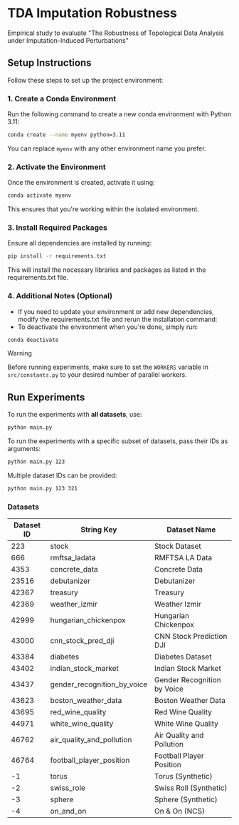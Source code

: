 # TDA Imputation Robustness
Empirical study to evaluate "The Robustness of Topological Data Analysis under Imputation-Induced Perturbations"

## Setup Instructions
Follow these steps to set up the project environment:

### 1. Create a Conda Environment
Run the following command to create a new conda environment with Python 3.11:

```bash
conda create --name myenv python=3.11
```

You can replace `myenv` with any other environment name you prefer.

### 2. Activate the Environment
Once the environment is created, activate it using:

```bash
conda activate myenv
```

This ensures that you're working within the isolated environment.

### 3. Install Required Packages
Ensure all dependencies are installed by running:

```bash
pip install -r requirements.txt
```

This will install the necessary libraries and packages as listed in the requirements.txt file.

### 4. Additional Notes (Optional)
* If you need to update your environment or add new dependencies, modify the requirements.txt file and rerun the installation command:
* To deactivate the environment when you're done, simply run:

```bash
conda deactivate
```

> [!WARNING]  
> Before running experiments, make sure to set the `WORKERS` variable in `src/constants.py` to your desired number of parallel workers.


## Run Experiments

To run the experiments with **all datasets**, use:

```bash
python main.py
```

To run the experiments with a specific subset of datasets, pass their IDs as arguments:

```bash
python main.py 123
```

Multiple dataset IDs can be provided:

```bash
python main.py 123 321
```

### Datasets

| Dataset ID | String Key                  | Dataset Name                |
|------------|-----------------------------|-----------------------------|
| 223        | stock                       | Stock Dataset               |
| 666        | rmftsa_ladata               | RMFTSA LA Data              |
| 4353       | concrete_data               | Concrete Data               |
| 23516      | debutanizer                 | Debutanizer                 |
| 42367      | treasury                    | Treasury                    |
| 42369      | weather_izmir               | Weather Izmir               |
| 42999      | hungarian_chickenpox        | Hungarian Chickenpox        |
| 43000      | cnn_stock_pred_dji          | CNN Stock Prediction DJI    |
| 43384      | diabetes                    | Diabetes Dataset            |
| 43402      | indian_stock_market         | Indian Stock Market         |
| 43437      | gender_recognition_by_voice | Gender Recognition by Voice |
| 43623      | boston_weather_data         | Boston Weather Data         |
| 43695      | red_wine_quality            | Red Wine Quality            |
| 44971      | white_wine_quality          | White Wine Quality          |
| 46762      | air_quality_and_pollution   | Air Quality and Pollution   |
| 46764      | football_player_position    | Football Player Position    |
| -1         | torus                       | Torus (Synthetic)           |
| -2         | swiss_role                  | Swiss Roll (Synthetic)      |
| -3         | sphere                      | Sphere (Synthetic)          |
| -4         | on_and_on                   | On & On (NCS)               |
